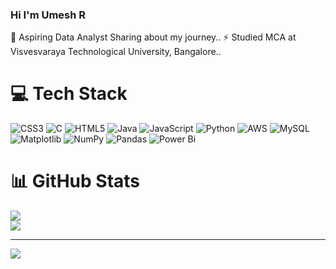 ### Hi I'm  Umesh R

🌱 Aspiring Data Analyst Sharing about my journey..
⚡ Studied MCA at Visvesvaraya Technological University, Bangalore..



# 💻 Tech Stack
![CSS3](https://img.shields.io/badge/css3-%231572B6.svg?style=for-the-badge&logo=css3&logoColor=white) ![C](https://img.shields.io/badge/c-%2300599C.svg?style=for-the-badge&logo=c&logoColor=white) ![HTML5](https://img.shields.io/badge/html5-%23E34F26.svg?style=for-the-badge&logo=html5&logoColor=white) ![Java](https://img.shields.io/badge/java-%23ED8B00.svg?style=for-the-badge&logo=openjdk&logoColor=white) ![JavaScript](https://img.shields.io/badge/javascript-%23323330.svg?style=for-the-badge&logo=javascript&logoColor=%23F7DF1E) ![Python](https://img.shields.io/badge/python-3670A0?style=for-the-badge&logo=python&logoColor=ffdd54) ![AWS](https://img.shields.io/badge/AWS-%23FF9900.svg?style=for-the-badge&logo=amazon-aws&logoColor=white) ![MySQL](https://img.shields.io/badge/mysql-4479A1.svg?style=for-the-badge&logo=mysql&logoColor=white) ![Matplotlib](https://img.shields.io/badge/Matplotlib-%23ffffff.svg?style=for-the-badge&logo=Matplotlib&logoColor=black) ![NumPy](https://img.shields.io/badge/numpy-%23013243.svg?style=for-the-badge&logo=numpy&logoColor=white) ![Pandas](https://img.shields.io/badge/pandas-%23150458.svg?style=for-the-badge&logo=pandas&logoColor=white) ![Power Bi](https://img.shields.io/badge/power_bi-F2C811?style=for-the-badge&logo=powerbi&logoColor=black)

# 📊 GitHub Stats
![](https://github-readme-stats.vercel.app/api?username=UmeshRam13&theme=ambient_gradient&hide_border=false&include_all_commits=false&count_private=false)<br/>
![](https://nirzak-streak-stats.vercel.app/?user=UmeshRam13&theme=ambient_gradient&hide_border=false)<br/>


---
[![](https://visitcount.itsvg.in/api?id=UmeshRam13&icon=0&color=0)](https://visitcount.itsvg.in)

<!-- Proudly created with GPRM ( https://gprm.itsvg.in ) -->
